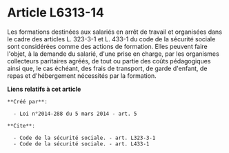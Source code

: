 # Article L6313-14

Les formations destinées aux salariés en arrêt de travail et organisées dans le cadre des articles L. 323-3-1 et L. 433-1 du
code de la sécurité sociale sont considérées comme des actions de formation. Elles peuvent faire l'objet, à la demande du
salarié, d'une prise en charge, par les organismes collecteurs paritaires agréés, de tout ou partie des coûts pédagogiques
ainsi que, le cas échéant, des frais de transport, de garde d'enfant, de repas et d'hébergement nécessités par la formation.

**Liens relatifs à cet article**

	**Créé par**:

	  - Loi n°2014-288 du 5 mars 2014 - art. 5

	**Cite**:

	  - Code de la sécurité sociale. - art. L323-3-1
	  - Code de la sécurité sociale. - art. L433-1
